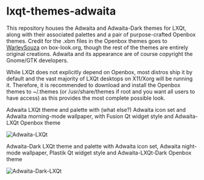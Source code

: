 # lxqt-themes-adwaita

This repository houses the Adwaita and Adwaita-Dark themes for LXQt, along with their associated palettes and a pair of purpose-crafted Openbox themes. Credit for the .xbm files in the Openbox themes goes to <a href=https://www.box-look.org/p/1226549/>WarleySouza</a> on box-look.org, though the rest of the themes are entirely original creations. Adwaita and its appearance are of course copyright the Gnome/GTK developers.

While LXQt does not explicitly depend on Openbox, most distros ship it by default and the vast majority of LXQt desktops on X11/Xorg will be running it. Therefore, it is recommended to download and install the Openbox themes to ~/.themes (or /usr/share/themes if root and you want all users to have access) as this provides the most complete possible look.

Adwaita LXQt theme and palette with (what else?) Adwaita icon set and Adwaita morning-mode wallpaper, with Fusion Qt widget style and Adwaita-LXQt Openbox theme

![Adwaita-LXQt](https://user-images.githubusercontent.com/67122280/203226693-773faa21-0125-461a-82bd-ac7708843b5b.jpg)


Adwaita-Dark LXQt theme and palette with Adwaita icon set, Adwaita night-mode wallpaper, Plastik Qt widget style and Adwaita-LXQt-Dark Openbox theme

![Adwaita-Dark-LXQt](https://user-images.githubusercontent.com/67122280/203226713-bcc4bb4e-8d29-439d-89a9-26abbd136ba5.jpg)

